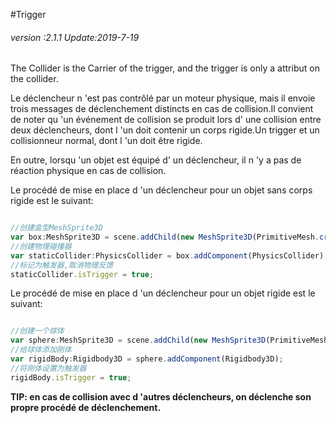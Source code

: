 #Trigger

###### *version :2.1.1   Update:2019-7-19*

The Collider is the Carrier of the trigger, and the trigger is only a attribut on the collider.

Le déclencheur n 'est pas contrôlé par un moteur physique, mais il envoie trois messages de déclenchement distincts en cas de collision.Il convient de noter qu 'un événement de collision se produit lors d' une collision entre deux déclencheurs, dont l 'un doit contenir un corps rigide.Un trigger et un collisionneur normal, dont l 'un doit être rigide.

En outre, lorsqu 'un objet est équipé d' un déclencheur, il n 'y a pas de réaction physique en cas de collision.

Le procédé de mise en place d 'un déclencheur pour un objet sans corps rigide est le suivant:


```typescript

//创建盒型MeshSprite3D
var box:MeshSprite3D = scene.addChild(new MeshSprite3D(PrimitiveMesh.createBox(sX, sY, sZ))) as MeshSprite3D;
//创建物理碰撞器
var staticCollider:PhysicsCollider = box.addComponent(PhysicsCollider);
//标记为触发器,取消物理反馈
staticCollider.isTrigger = true;
```


Le procédé de mise en place d 'un déclencheur pour un objet rigide est le suivant:


```typescript

//创建一个球体
var sphere:MeshSprite3D = scene.addChild(new MeshSprite3D(PrimitiveMesh.createSphere(radius))) as MeshSprite3D;
//给球体添加刚体
var rigidBody:Rigidbody3D = sphere.addComponent(Rigidbody3D);
//将刚体设置为触发器
rigidBody.isTrigger = true;
```


**TIP: en cas de collision avec d 'autres déclencheurs, on déclenche son propre procédé de déclenchement.**

